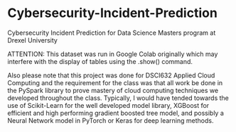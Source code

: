 # Cybersecurity-Incident-Prediction
Cybersecurity Incident Prediction for Data Science Masters program at Drexel University

ATTENTION: This dataset was run in Google Colab originally which may interfere with the display of tables using the .show() command.

Also please note that this project was done for DSCI632 Applied Cloud Computing and the requirement for the class was that all work be done in the PySpark library to prove mastery of cloud computing techniques we developed throughout the class. Typically, I would have tended towards the use of Scikit-Learn for the well developed model library, XGBoost for efficient and high performing gradient boosted tree model, and possibly a Neural Network model in PyTorch or Keras for deep learning methods.
